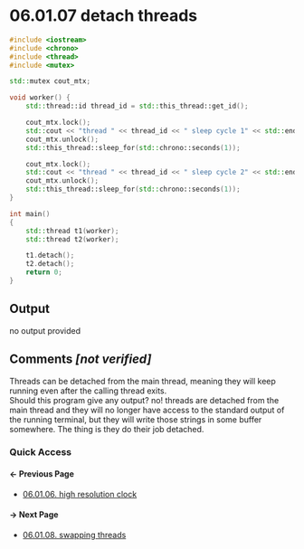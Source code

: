 # 06.01.07 detach threads

```cxx
#include <iostream>
#include <chrono>
#include <thread>
#include <mutex>

std::mutex cout_mtx;

void worker() {
    std::thread::id thread_id = std::this_thread::get_id();

    cout_mtx.lock();
    std::cout << "thread " << thread_id << " sleep cycle 1" << std::endl;
    cout_mtx.unlock();
    std::this_thread::sleep_for(std::chrono::seconds(1));

    cout_mtx.lock();
    std::cout << "thread " << thread_id << " sleep cycle 2" << std::endl;
    cout_mtx.unlock();
    std::this_thread::sleep_for(std::chrono::seconds(1));
}

int main()
{
    std::thread t1(worker);
    std::thread t2(worker);

    t1.detach();
    t2.detach();
    return 0;
}

```

## Output

no output provided

## Comments *[not verified]*

Threads can be detached from the main thread, meaning they will keep running even after the calling thread exits.  
Should this program give any output? no! threads are detached from the main thread and they will no longer have access to the standard output of the running terminal, but they will write those strings in some buffer somewhere. The thing is they do their job detached.

### Quick Access

<div class="previous_page pagination">

#### &#8592; Previous Page

* [06.01.06. high resolution clock](./../../06.multithreading/01.threads/06.high-resolution-clock.md)

</div>
<div class="next_page pagination">

#### &#8594; Next Page

* [06.01.08. swapping threads](./../../06.multithreading/01.threads/08.swap.md)

</div>
